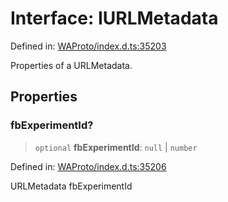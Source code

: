 # Interface: IURLMetadata

Defined in: [WAProto/index.d.ts:35203](https://github.com/Fokusdotid/bail/blob/fcd0cec6f26de1fb545eb2e03fa5c63fbad99d3d/WAProto/index.d.ts#L35203)

Properties of a URLMetadata.

## Properties

### fbExperimentId?

> `optional` **fbExperimentId**: `null` \| `number`

Defined in: [WAProto/index.d.ts:35206](https://github.com/Fokusdotid/bail/blob/fcd0cec6f26de1fb545eb2e03fa5c63fbad99d3d/WAProto/index.d.ts#L35206)

URLMetadata fbExperimentId
